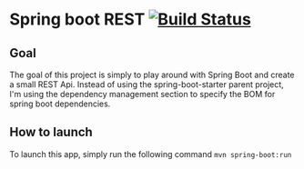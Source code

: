 # Spring boot REST [![Build Status](https://travis-ci.org/alecc08/spring-boot-rest.svg?branch=master)](https://travis-ci.org/alecc08/spring-boot-rest)

## Goal
The goal of this project is simply to play around with Spring Boot and create a small REST Api. Instead of using the spring-boot-starter parent project, I'm using the dependency management section to specify the BOM for spring boot dependencies.

## How to launch
To launch this app, simply run the following command
`mvn spring-boot:run`